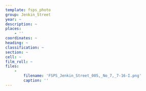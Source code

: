 ```yaml
---
template: fsps_photo
group: Jenkin_Street
year: ~
description: ~
places:
    - ''
coordinates: ~
heading: ~
classification: ~
section: ~
cell: ~
film_roll: ~
files:
    -
        filename: 'FSPS_Jenkin_Street_005,_No_7,_7-16-I.png'
        caption: ''
---
```

